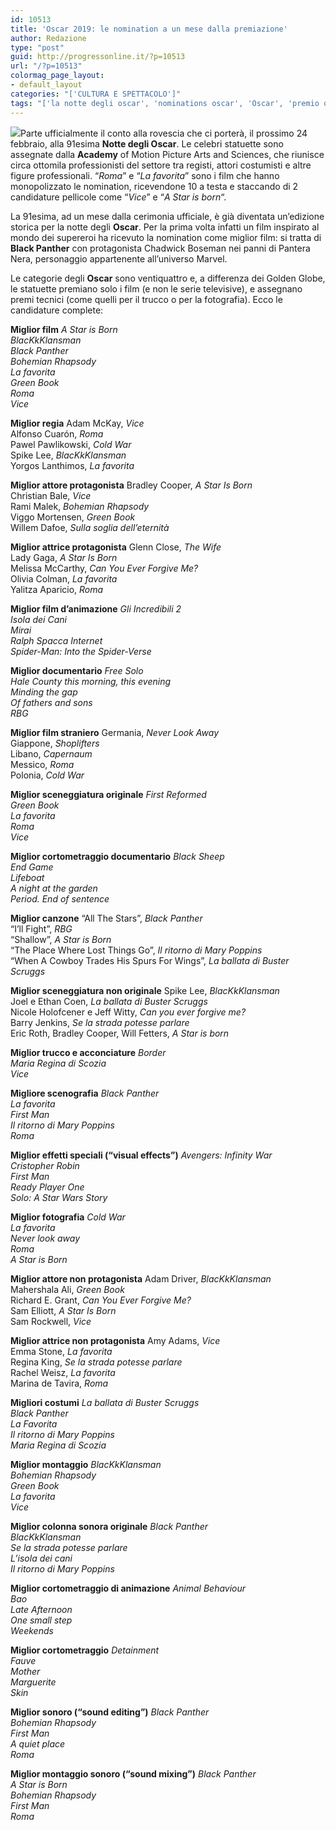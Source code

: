 ```yaml
---
id: 10513
title: 'Oscar 2019: le nomination a un mese dalla premiazione'
author: Redazione
type: "post"
guid: http://progressonline.it/?p=10513
url: "/?p=10513"
colormag_page_layout:
- default_layout
categories: "['CULTURA E SPETTACOLO']"
tags: "['la notte degli oscar', 'nominations oscar', 'Oscar', 'premio oscar']"
---
```


![](https://progressonline.it/wp-content/uploads/2019/01/black-panther11-1030x615-1024x611.jpg)Parte ufficialmente il conto alla rovescia che ci porterà, il prossimo 24 febbraio, alla 91esima **Notte degli Oscar**. Le celebri statuette sono assegnate dalla **Academy** of Motion Picture Arts and Sciences, che riunisce circa ottomila professionisti del settore tra registi, attori costumisti e altre figure professionali. “*Roma*” e “*La favorita*” sono i film che hanno monopolizzato le nomination, ricevendone 10 a testa e staccando di 2 candidature pellicole come “*Vice*” e “*A Star is born*“.

La 91esima, ad un mese dalla cerimonia ufficiale, è già diventata un’edizione storica per la notte degli **Oscar**. Per la prima volta infatti un film inspirato al mondo dei supereroi ha ricevuto la nomination come miglior film: si tratta di **Black Panther** con protagonista Chadwick Boseman nei panni di Pantera Nera, personaggio appartenente all’universo Marvel.

Le categorie degli **Oscar** sono ventiquattro e, a differenza dei Golden Globe, le statuette premiano solo i film (e non le serie televisive), e assegnano premi tecnici (come quelli per il trucco o per la fotografia). Ecco le candidature complete:

**Miglior film** *A Star is Born*  
*BlacKkKlansman*  
*Black Panther*  
*Bohemian Rhapsody*  
*La favorita*  
*Green Book*  
*Roma*  
*Vice*

**Miglior regia** Adam McKay, *Vice*  
Alfonso Cuarón, *Roma*  
Pawel Pawlikowski, *Cold War*  
Spike Lee, *BlacKkKlansman*  
Yorgos Lanthimos, *La favorita*

**Miglior attore protagonista** Bradley Cooper, *A Star Is Born*  
Christian Bale, *Vice*  
Rami Malek, *Bohemian Rhapsody*  
Viggo Mortensen, *Green Book*  
Willem Dafoe, *Sulla soglia dell’eternità*

**Miglior attrice protagonista** Glenn Close, *The Wife*  
Lady Gaga, *A Star Is Born*  
Melissa McCarthy, *Can You Ever Forgive Me?*  
Olivia Colman, *La favorita*  
Yalitza Aparicio, *Roma*

**Miglior film d’animazione** *Gli Incredibili 2*  
*Isola dei Cani*  
*Mirai*  
*Ralph Spacca Internet*  
*Spider-Man: Into the Spider-Verse*

**Miglior documentario** *Free Solo*  
*Hale County this morning, this evening*  
*Minding the gap*  
*Of fathers and sons*  
*RBG*

**Miglior film straniero** Germania, *Never Look Away*  
Giappone, *Shoplifters*  
Libano, *Capernaum*  
Messico, *Roma*  
Polonia, *Cold War*

**Miglior sceneggiatura originale** *First Reformed*  
*Green Book*  
*La favorita*  
*Roma*  
*Vice*

**Miglior cortometraggio documentario** *Black Sheep*  
*End Game*  
*Lifeboat*  
*A night at the garden*  
*Period. End of sentence*

**Miglior canzone** “All The Stars”, *Black Panther*  
“I’ll Fight”, *RBG*  
“Shallow”, *A Star is Born*  
“The Place Where Lost Things Go”, *Il ritorno di Mary Poppins*  
“When A Cowboy Trades His Spurs For Wings”, *La ballata di Buster Scruggs*

**Miglior sceneggiatura non originale** Spike Lee, *BlacKkKlansman*  
Joel e Ethan Coen, *La ballata di Buster Scruggs*  
Nicole Holofcener e Jeff Witty, *Can you ever forgive me?*  
Barry Jenkins, *Se la strada potesse parlare*  
Eric Roth, Bradley Cooper, Will Fetters, *A Star is born*

**Miglior trucco e acconciature** *Border*  
*Maria Regina di Scozia*  
*Vice*

**Migliore scenografia** *Black Panther*  
*La favorita*  
*First Man*  
*Il ritorno di Mary Poppins*  
*Roma*

**Miglior effetti speciali (“visual effects”)** *Avengers: Infinity War*  
*Cristopher Robin*  
*First Man*  
*Ready Player One*  
*Solo: A Star Wars Story*

**Miglior fotografia** *Cold War*  
*La favorita*  
*Never look away*  
*Roma*  
*A Star is Born*

**Miglior attore non protagonista** Adam Driver, *BlacKkKlansman*  
Mahershala Ali, *Green Book*  
Richard E. Grant, *Can You Ever Forgive Me?*  
Sam Elliott, *A Star Is Born*  
Sam Rockwell, *Vice*

**Miglior attrice non protagonista** Amy Adams, *Vice*  
Emma Stone, *La favorita*  
Regina King, *Se la strada potesse parlare*  
Rachel Weisz, *La favorita*  
Marina de Tavira, *Roma*

**Migliori costumi** *La ballata di Buster Scruggs*  
*Black Panther*  
*La Favorita*  
*Il ritorno di Mary Poppins*  
*Maria Regina di Scozia*

**Miglior montaggio** *BlacKkKlansman*  
*Bohemian Rhapsody*  
*Green Book*  
*La favorita*  
*Vice*

**Miglior colonna sonora originale** *Black Panther*  
*BlacKkKlansman*  
*Se la strada potesse parlare*  
*L’isola dei cani*  
*Il ritorno di Mary Poppins*

**Miglior cortometraggio di animazione** *Animal Behaviour*  
*Bao*  
*Late Afternoon*  
*One small step*  
*Weekends*

**Miglior cortometraggio** *Detainment*  
*Fauve*  
*Mother*  
*Marguerite*  
*Skin*

**Miglior sonoro (“sound editing”)** *Black Panther*  
*Bohemian Rhapsody*  
*First Man*  
*A quiet place*  
*Roma*

**Miglior montaggio sonoro (“sound mixing”)** *Black Panther*  
*A Star is Born*  
*Bohemian Rhapsody*  
*First Man*  
*Roma*